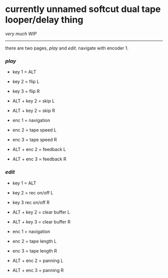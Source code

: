 
# currently unnamed softcut dual tape looper/delay thing

_very much WIP_

---

there are two pages, _play_ and _edit_. navigate with encoder 1.

### _play_

* key 1 = ALT
* key 2 = flip L
* key 3 = flip R
* ALT + key 2 = skip L
* ALT + key 2 = skip R

* enc 1 = navigation
* enc 2 = tape speed L
* enc 3 = tape speed R
* ALT + enc 2 = feedback L
* ALT + enc 3 = feedback R


### _edit_

* key 1 = ALT
* key 2 = rec on/off L
* key 3 rec on/off R
* ALT + key 2 = clear buffer L
* ALT + key 3 = clear buffer R

* enc 1 = navigation
* enc 2 = tape length L
* enc 3 = tape length R
* ALT + enc 2 = panning L
* ALT + enc 3 = panning R
